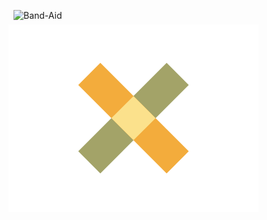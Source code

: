 ![Band-Aid](https://cssbattle.dev/targets/32.png)

<div class="base">	
  <div class="strip y">
    <div class="strip x"><div class="z"></div>
    </div>
  </div>

  
</div>
<style>
  .base {
    width: 400px;
    height: 300px;
    display: flex;
    justify-content: center;
    align-items: center;
    transform: translate(-8px,-8px);
    background: #FFFFFF;
  }
  .circle {
    width: 100px;
    height: 200px;
    border-top-left-radius: 200px;
    border-bottom-left-radius: 200px;
  }
  .strip {
    width: 50px;
    height: 200px;
  }
  .x {
    display: flex;
    align-items: center;
    transform: rotate(90deg);
    background: #F3AC3C;
  }
  .y {
    transform: rotate(45deg) ;
    background: #A3A368;
  }
  .z {
    width: 50px;
    height: 50px;
    background: #FBE18C;
  }
</style>